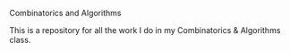 Combinatorics and Algorithms

This is a repository for all the work I do in my Combinatorics & Algorithms class.

